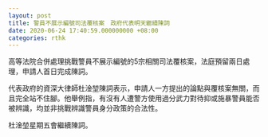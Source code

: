 ```yaml
---
layout: post
title: 警員不展示編號司法覆核案　政府代表明天繼續陳詞
date: 2020-06-24 17:40:59.000000000 +08:00
categories: rthk
---
```


高等法院合併處理挑戰警員不展示編號的5宗相關司法覆核案，法庭預留兩日處理，申請人首日完成陳詞。

代表政府的資深大律師杜淦堃陳詞表示，申請人一方提出的論點與覆核案無關，而且完全站不住腳。他舉例指，有沒有人遭警方使用過分武力對待抑或施暴警員能否被辨識，均並非挑戰辨識警員身分政策的合法性。

杜淦堃星期五會繼續陳詞。
